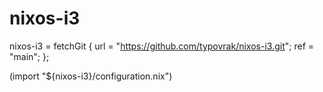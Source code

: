 # nixos-i3

nixos-i3 = fetchGit {
	url = "https://github.com/typovrak/nixos-i3.git";
	ref = "main";
};

(import "${nixos-i3}/configuration.nix")
